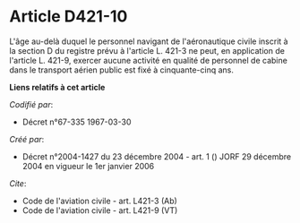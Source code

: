 # Article D421-10

L'âge au-delà duquel le personnel navigant de l'aéronautique civile inscrit à la section D du registre prévu à l'article L.
421-3 ne peut, en application de l'article L. 421-9, exercer aucune activité en qualité de personnel de cabine dans le
transport aérien public est fixé à cinquante-cinq ans.

**Liens relatifs à cet article**

_Codifié par_:

  - Décret n°67-335 1967-03-30

_Créé par_:

  - Décret n°2004-1427 du 23 décembre 2004 - art. 1 () JORF 29 décembre 2004 en vigueur le 1er janvier 2006

_Cite_:

  - Code de l'aviation civile - art. L421-3 (Ab)
  - Code de l'aviation civile - art. L421-9 (VT)

